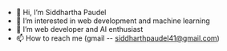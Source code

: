 - 👋 Hi, I’m Siddhartha Paudel
- 👀 I’m interested in web development and machine learning
- 🌱 I’m web developer and AI enthusiast
- 📫 How to reach me (gmail -- siddharthpaudel41@gmail.com)
